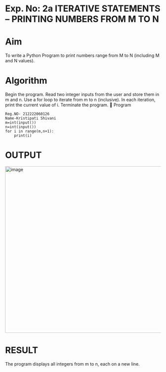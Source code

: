 # Exp. No: 2a ITERATIVE STATEMENTS – PRINTING NUMBERS FROM M TO N
# Aim
To write a Python Program to print numbers range from M to N (including M and N values).

# Algorithm
Begin the program.
Read two integer inputs from the user and store them in m and n.
Use a for loop to iterate from m to n (inclusive).
In each iteration, print the current value of i.
Terminate the program.
🧾 Program
```
Reg.NO- 212222060126
Name-Kristipati Shivani
m=int(input())
n=int(input())
for i in range(m,n+1):
    print(i)
```
# OUTPUT
<img width="737" height="539" alt="image" src="https://github.com/user-attachments/assets/e51f413f-d6fa-4f37-8338-8f321528af2d" />

# RESULT
The program displays all integers from m to n, each on a new line.

